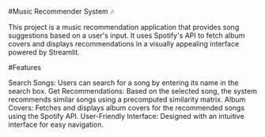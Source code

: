 #Music Recommender System 🎶

This project is a music recommendation application that provides song suggestions based on a user's input. It uses Spotify's API to fetch album covers and displays recommendations in a visually appealing interface powered by Streamlit.

#Features

Search Songs: Users can search for a song by entering its name in the search box.
Get Recommendations: Based on the selected song, the system recommends similar songs using a precomputed similarity matrix.
Album Covers: Fetches and displays album covers for the recommended songs using the Spotify API.
User-Friendly Interface: Designed with an intuitive interface for easy navigation.
